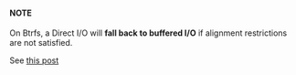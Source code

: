 #### NOTE

On Btrfs, a Direct I/O will **fall back to buffered I/O** if alignment restrictions
are not satisfied.

See [this post](https://www.spinics.net/lists/linux-btrfs/msg67293.html)
